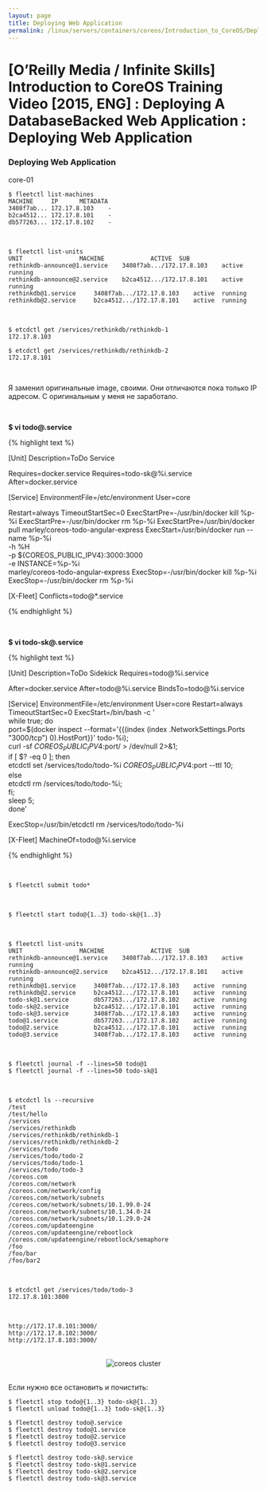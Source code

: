 ```yaml
---
layout: page
title: Deploying Web Application
permalink: /linux/servers/containers/coreos/Introduction_to_CoreOS/Deploying_A_DatabaseBacked_Web_Application/Deploying_Web_Application/
---
```



# [O’Reilly Media / Infinite Skills] Introduction to CoreOS Training Video [2015, ENG] : Deploying A DatabaseBacked Web Application : Deploying Web Application


### Deploying Web Application


core-01


    $ fleetctl list-machines
    MACHINE		IP		METADATA
    3408f7ab...	172.17.8.103	-
    b2ca4512...	172.17.8.101	-
    db577263...	172.17.8.102	-


<br/>


    $ fleetctl list-units
    UNIT				MACHINE				ACTIVE	SUB
    rethinkdb-announce@1.service	3408f7ab.../172.17.8.103	active	running
    rethinkdb-announce@2.service	b2ca4512.../172.17.8.101	active	running
    rethinkdb@1.service		3408f7ab.../172.17.8.103	active	running
    rethinkdb@2.service		b2ca4512.../172.17.8.101	active	running


<br/>

    $ etcdctl get /services/rethinkdb/rethinkdb-1
    172.17.8.103

    $ etcdctl get /services/rethinkdb/rethinkdb-2
    172.17.8.101


<br/>

Я заменил оригинальные image, своими. Они отличаются пока только IP адресом.
С оригинальным у меня не заработало.


<br/>

 **$ vi todo@.service**


{% highlight text %}

[Unit]
Description=ToDo Service

Requires=docker.service
Requires=todo-sk@%i.service
After=docker.service

[Service]
EnvironmentFile=/etc/environment
User=core

Restart=always
TimeoutStartSec=0
ExecStartPre=-/usr/bin/docker kill %p-%i
ExecStartPre=-/usr/bin/docker rm %p-%i
ExecStartPre=/usr/bin/docker pull marley/coreos-todo-angular-express
ExecStart=/usr/bin/docker run --name %p-%i \
      -h %H \
      -p ${COREOS_PUBLIC_IPV4}:3000:3000 \
      -e INSTANCE=%p-%i \
      marley/coreos-todo-angular-express
ExecStop=-/usr/bin/docker kill %p-%i
ExecStop=-/usr/bin/docker rm %p-%i

[X-Fleet]
Conflicts=todo@*.service


{% endhighlight %}



<br/>

 **$ vi todo-sk@.service**


{% highlight text %}

[Unit]
Description=ToDo Sidekick
Requires=todo@%i.service

After=docker.service
After=todo@%i.service
BindsTo=todo@%i.service

[Service]
EnvironmentFile=/etc/environment
User=core
Restart=always
TimeoutStartSec=0
ExecStart=/bin/bash -c '\
while true; do \
 port=$(docker inspect --format=\'{{(index (index .NetworkSettings.Ports "3000/tcp") 0).HostPort}}\' todo-%i); \
 curl -sf ${COREOS_PUBLIC_IPV4}:$port/ > /dev/null 2>&1; \
 if [ $? -eq 0 ]; then \
   etcdctl set /services/todo/todo-%i ${COREOS_PUBLIC_IPV4}:$port --ttl 10; \
 else \
   etcdctl rm /services/todo/todo-%i; \
 fi; \
 sleep 5; \
 done'

ExecStop=/usr/bin/etcdctl rm /services/todo/todo-%i

[X-Fleet]
MachineOf=todo@%i.service


{% endhighlight %}

<br/>

    $ fleetctl submit todo*

<br/>

    $ fleetctl start todo@{1..3} todo-sk@{1..3}


<br/>

    $ fleetctl list-units
    UNIT				MACHINE				ACTIVE	SUB
    rethinkdb-announce@1.service	3408f7ab.../172.17.8.103	active	running
    rethinkdb-announce@2.service	b2ca4512.../172.17.8.101	active	running
    rethinkdb@1.service		3408f7ab.../172.17.8.103	active	running
    rethinkdb@2.service		b2ca4512.../172.17.8.101	active	running
    todo-sk@1.service		db577263.../172.17.8.102	active	running
    todo-sk@2.service		b2ca4512.../172.17.8.101	active	running
    todo-sk@3.service		3408f7ab.../172.17.8.103	active	running
    todo@1.service			db577263.../172.17.8.102	active	running
    todo@2.service			b2ca4512.../172.17.8.101	active	running
    todo@3.service			3408f7ab.../172.17.8.103	active	running



<br/>

    $ fleetctl journal -f --lines=50 todo@1
    $ fleetctl journal -f --lines=50 todo-sk@1


<br/>

    $ etcdctl ls --recursive
    /test
    /test/hello
    /services
    /services/rethinkdb
    /services/rethinkdb/rethinkdb-1
    /services/rethinkdb/rethinkdb-2
    /services/todo
    /services/todo/todo-2
    /services/todo/todo-1
    /services/todo/todo-3
    /coreos.com
    /coreos.com/network
    /coreos.com/network/config
    /coreos.com/network/subnets
    /coreos.com/network/subnets/10.1.99.0-24
    /coreos.com/network/subnets/10.1.34.0-24
    /coreos.com/network/subnets/10.1.29.0-24
    /coreos.com/updateengine
    /coreos.com/updateengine/rebootlock
    /coreos.com/updateengine/rebootlock/semaphore
    /foo
    /foo/bar
    /foo/bar2



<br/>

    $ etcdctl get /services/todo/todo-3
    172.17.8.101:3000


<br/>

    http://172.17.8.101:3000/
    http://172.17.8.102:3000/
    http://172.17.8.103:3000/

<br/>


<div align="center">
    <img src="//files.sysadm.ru/img/linux/servers/containers/coreos/app6.png" border="0" alt="coreos cluster">
</div>    



<br/>

Если нужно все остановить и почистить:

    $ fleetctl stop todo@{1..3} todo-sk@{1..3}
    $ fleetctl unload todo@{1..3} todo-sk@{1..3}

    $ fleetctl destroy todo@.service
    $ fleetctl destroy todo@1.service
    $ fleetctl destroy todo@2.service
    $ fleetctl destroy todo@3.service

    $ fleetctl destroy todo-sk@.service
    $ fleetctl destroy todo-sk@1.service
    $ fleetctl destroy todo-sk@2.service
    $ fleetctl destroy todo-sk@3.service
